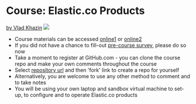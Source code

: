 # Course: Elastic.co Products

[by Vlad Khazin](https://www.linkedin.com/in/vkhazin) ![](https://travis-ci.org/vkhazin/elasticsearch-courseware-2d.svg?branch=master)

* Course materials can be accessed [online1](http://elasticsearch-2d-courseware.surge.sh/) or [online2](https://vkhazin.gitbooks.io/elasticsearch-courseware-2d/)
* If you did not have a chance to fill-out [pre-course survey](https://www.surveymonkey.com/r/SRBF5DF), please do so now
* Take a moment to register at GitHub.com - you can clone the course repo and make your own comments throughout the course
* Select [repository url](https://github.com/vkhazin/elasticsearch-2d-courseware) and then 'fork' link to create a repo for yourself 
* Alternatively, you are welcome to use any other method to comment and to take notes
* You will be using your own laptop and sandbox virtual machine to set-up, to configure and to operate Elastic.co products



